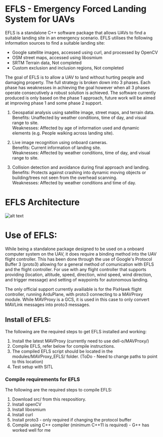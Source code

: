 # EFLS - Emergency Forced Landing System for UAVs

EFLS is a standalone C++ software package that allows UAVs to find a suitable landing site in an emergency scenario. EFLS utilises the following information sources to find a suitable landing site:
* Google satellite images, accessed using curl, and processed by OpenCV
* OSM street maps, accessed using libosmium 
* SRTM Terrain data, Not completed
* Custom exclusion and inclusion regions, Not completed

The goal of EFLS is to allow a UAV to land without hurting people and damaging property. The full strategy is broken down into 3 phases. Each phase has weaknesses in achieving the goal however when all 3 phases operate consecutively a robust solution is achieved. The software currently produced is only based on the phase 1 approach, future work will be aimed at improving phase 1 and some phase 2 support.
1. Geospatial analysis using satellite image, street maps, and terrain data.  
    Benefits: Unaffected by weather conditions, time of day, and visual range to site.    
    Weaknesses: Affected by age of information used and dynamic elements (e.g. People walking across landing site).

2. Live image recognition using onboard cameras.  
    Benefits: Current information of landing site.  
    Weaknesses: Affected by weather conditions, time of day, and visual range to site.
    
3. Collision detection and avoidance during final approach and landing.   
    Benefits: Protects against crashing into dynamic moving objects or building/trees not seen from the overhead scanning.  
    Weaknesses: Affected by weather conditions and time of day.

# EFLS Architecture 
![alt text](https://github.com/dell-o/EFLS/blob/master/Code%20module%20breakdown%20v2.bmp "EFLS Architecture")


# Use of EFLS:
While being a standalone package designed to be used on a onboard computer system on the UAV, it does require a binding method into the UAV flight controller. This has been done through the use of Google's Protocol Buffer 3 (proto3) allowing for a  general method of comunication with EFLS and the flight controller. For use with any flight controller that supports providing (location, altitude, speed, direction, wind speed, wind direction, and trigger message) and setting of waypoints for autonomous landing. 

The only official support currently availiable is for the PixHawk flight controller, running ArduPlane, with proto3 connecting to a MAVProxy module. While MAVProxy is a GCS, it is used in this case to only convert MAVLink messages into proto3 messages. 

## Install of EFLS:
The following are the required steps to get EFLS installed and working:
1. Install the latest MAVProxy (currently need to use dell-o/MAVProxy/)
2. Compile EFLS, refer below for compile instructions.
3. The compiled EFLS script should be located in the modules/MAVProxy_EFLS/ folder. (ToDo - Need to change paths to point to this location)
4. Test setup with SITL

### Compile requirements for EFLS
The following are the required steps to compile EFLS:
1. Download src/ from this respositiory.
2. Install openCV
3. Install libosmium
4. Install curl
5. Install proto3 - only required if changing the protocol buffer
6. Compile using C++ compiler (minimum C++11 is required) - G++ has worked well for me



